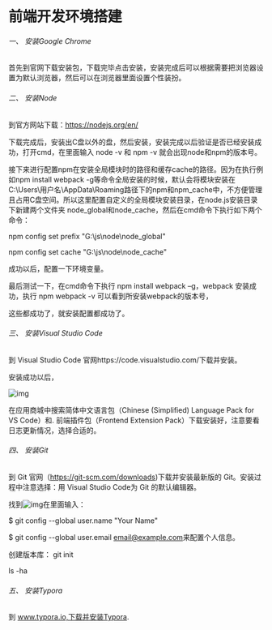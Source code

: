 #                   前端开发环境搭建

###### 一、 安装Google Chrome

首先到官网下载安装包，下载完毕点击安装，安装完成后可以根据需要把浏览器设置为默认浏览器，然后可以在浏览器里面设置个性装扮。

###### 二、 安装Node

到官方网站下载：https://nodejs.org/en/

下载完成后，安装出C盘以外的盘，然后安装，安装完成以后验证是否已经安装成功，打开cmd，在里面输入 node -v 和 npm -v 就会出现node和npm的版本号。

接下来进行配置npm在安装全局模块时的路径和缓存cache的路径。因为在执行例如npm install webpack -g等命令全局安装的时候，默认会将模块安装在C:\Users\用户名\AppData\Roaming路径下的npm和npm_cache中，不方便管理且占用C盘空间。所以这里配置自定义的全局模块安装目录，在node.js安装目录下新建两个文件夹 node_global和node_cache，然后在cmd命令下执行如下两个命令：

npm config set prefix "G:\js\node\node_global"

npm config set cache "G:\js\node\node_cache"

成功以后，配置一下环境变量。

最后测试一下，在cmd命令下执行 npm install webpack –g，webpack 安装成功，执行 npm webpack -v 可以看到所安装webpack的版本号，

这些都成功了，就安装配置都成功了。

 

###### 三、 安装Visual Studio Code

到 Visual Studio Code 官网https://code.visualstudio.com/下载并安装。

安装成功以后，

![img](file:///C:\Users\60952\AppData\Local\Temp\ksohtml19672\wps1.jpg) 

在应用商城中搜索简体中文语言包（Chinese (Simplified) Language Pack for VS Code）和. 前端插件包（Frontend Extension Pack）下载安装好，注意要看日志更新情况，选择合适的。

###### 四、 安装Git

到 Git 官网（https://git-scm.com/downloads)下载并安装最新版的 Git。安装过程中注意选择：用 Visual Studio Code为 Git 的默认编辑器。

找到![img](file:///C:\Users\60952\AppData\Local\Temp\ksohtml19672\wps2.jpg)在里面输入：

$ git config --global user.name "Your Name" 

$ git config --global user.email [email@example.com](mailto:email@example.com)来配置个人信息。

创建版本库： git init

ls -ha

 

###### 五、 安装Typora

到 www.typora.io,下载并安装Typora.
